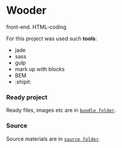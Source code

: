 # Wooder
front-end. HTML-coding

For this project was used such **tools**:
- jade
- sass
- gulp
- mark up with blocks
- BEM
- :shipit:

### Ready project
Ready files, images etc are in [`bundle folder`](https://github.com/diana94/Wooder/tree/master/dev/bundle).

### Source
Source materials are in [`source folder`](https://github.com/diana94/Wooder/tree/master/dev/source).
